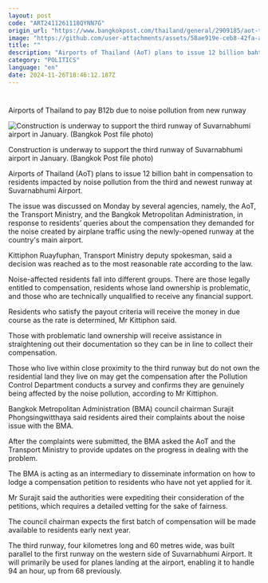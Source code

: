 ```yaml
---
layout: post
code: "ART2411261118QYNN7G"
origin_url: "https://www.bangkokpost.com/thailand/general/2909185/aot-to-pay-b12b-due-to-noise-pollution-from-new-runway"
image: "https://github.com/user-attachments/assets/58ae919e-ceb8-42fa-a5b0-b9c70c333bf4"
title: ""
description: "Airports of Thailand (AoT) plans to issue 12 billion baht in compensation to residents impacted by noise pollution from the third and newest runway at Suvarnabhumi Airport."
category: "POLITICS"
language: "en"
date: 2024-11-26T18:46:12.187Z
---
```


# 

Airports of Thailand to pay B12b due to noise pollution from new runway

![Construction is underway to support the third runway of Suvarnabhumi airport in January. (Bangkok Post file photo)](https://github.com/user-attachments/assets/6e11174c-44c1-418a-8419-b1419731c973)

Construction is underway to support the third runway of Suvarnabhumi airport in January. (Bangkok Post file photo)

Airports of Thailand (AoT) plans to issue 12 billion baht in compensation to residents impacted by noise pollution from the third and newest runway at Suvarnabhumi Airport.

The issue was discussed on Monday by several agencies, namely, the AoT, the Transport Ministry, and the Bangkok Metropolitan Administration, in response to residents’ queries about the compensation they demanded for the noise created by airplane traffic using the newly-opened runway at the country's main airport.

Kittiphon Ruayfuphan, Transport Ministry deputy spokesman, said a decision was reached as to the most reasonable rate according to the law. 

Noise-affected residents fall into different groups. There are those legally entitled to compensation, residents whose land ownership is problematic, and those who are technically unqualified to receive any financial support.

Residents who satisfy the payout criteria will receive the money in due course as the rate is determined, Mr Kittiphon said.

Those with problematic land ownership will receive assistance in straightening out their documentation so they can be in line to collect their compensation.

Those who live within close proximity to the third runway but do not own the residential land they live on may get the compensation after the Pollution Control Department conducts a survey and confirms they are genuinely being affected by the noise pollution, according to Mr Kittiphon.

Bangkok Metropolitan Administration (BMA) council chairman Surajit Phongsingwitthaya said residents aired their complaints about the noise issue with the BMA. 

After the complaints were submitted, the BMA asked the AoT and the Transport Ministry to provide updates on the progress in dealing with the problem.

The BMA is acting as an intermediary to disseminate information on how to lodge a compensation petition to residents who have not yet applied for it. 

Mr Surajit said the authorities were expediting their consideration of the petitions, which requires a detailed vetting for the sake of fairness. 

The council chairman expects the first batch of compensation will be made available to residents early next year. 

The third runway, four kilometres long and 60 metres wide, was built parallel to the first runway on the western side of Suvarnabhumi Airport. It will primarily be used for planes landing at the airport, enabling it to handle 94 an hour, up from 68 previously.
